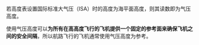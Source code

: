 若高度表设置国际标准大气压（ISA）时的高度为海平面高度，则其读数即为气压高度。

使用气压高度可以**为所有在高高度飞行的飞机提供一个固定的参考面来确保飞机之间的安全间隔**，所以航路飞行的飞机通常使用气压高度为参考。